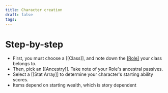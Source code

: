 ```yaml
---
title: Character creation
draft: false
tags:
---
```


# Step-by-step
- First, you must choose a [[Class]], and note down the [[Role]](s) your class belongs to.
- Then, pick an [[Ancestry]]. Take note of your Role's ancestral passives.
- Select a [[Stat Array]] to determine your character's starting ability scores. 
- Items depend on starting wealth, which is story dependent



